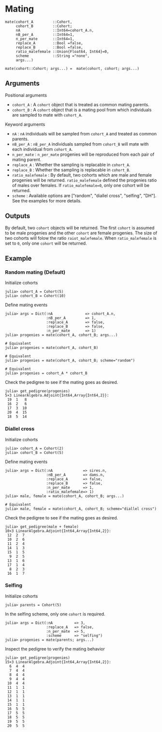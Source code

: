 # Mating
    mate(cohort_A         ::Cohort,
         cohort_B         ::Cohort;
         nA               ::Int64=cohort_A.n,
         nB_per_A         ::Int64=1,
         n_per_mate       ::Int64=1,
         replace_A        ::Bool =false,
         replace_B        ::Bool =false,
         ratio_malefemale ::Union{Float64, Int64}=0,
         scheme           ::String ="none",
         args...)

    mate(cohort::Cohort; args...) =  mate(cohort, cohort; args...)

## Arguments
Positional arguments
- `cohort_A` : A `cohort` object that is treated as common mating parents.
- `cohort_B` : A `cohort` object that is a mating pool from which individuals are sampled to mate with `cohort_A`.

Keyword arguments
- `nA` : `nA` individuals will be sampled from `cohort_A` and treated as common parents.
- `nB_per_A` : `nB_per_A` individuals sampled from `cohort_B` will mate with each individual from `cohort_A`.
- `n_per_mate` : `n_per_mate` progenies will be reproduced from each pair of mating parent.
- `replace_A` : Whether the sampling is replacable in `cohort_A`.
- `replace_B` : Whether the sampling is replacable in `cohort_B`.
- `ratio_malefemale` : By default, two cohorts which are male and female progenies will be returned. `ratio_malefemale` defined the progenies ratio of males over females. If `ratio_malefemale=0`, only one cohort will be returned.
- `scheme` : Available options are ["random", "diallel cross", "selfing", "DH"]. See the examples for more details.

## Outputs
By default, two `cohort` objects will be returned. The first `cohort` is assumed to be male progenies and the other `cohort` are female progenies. The size of two cohorts will folow the ratio `raiot_malefemale`. When `ratio_malefemale` is set to `0`, only one `cohort` will be returned.


## Example
### Random mating (Default)
Initialize cohorts
```jldoctest
julia> cohort_A = Cohort(5)
julia> cohort_B = Cohort(10)
```
Define mating events
```jldoctest
julia> args = Dict(:nA               => cohort_A.n,
                   :nB_per_A         => 1,
                   :replace_A        => false,
                   :replace_B        => false,
                   :n_per_mate       => 1)
julia> progenies = mate(cohort_A, cohort_B; args...)

# Equivalent
julia> progenies = mate(cohort_A, cohort_B)

# Equivalent
julia> progenies = mate(cohort_A, cohort_B; scheme="random")

# Equivalent
julia> progenies = cohort_A * cohort_B
```

Check the pedigree to see if the mating goes as desired.
```jldoctest
julia> get_pedigree(progenies)
5×3 LinearAlgebra.Adjoint{Int64,Array{Int64,2}}:
 19  1   8
 16  2   6
 17  3  10
 20  4  15
 18  5  14
```

### Diallel cross
Initialize cohorts
```jldoctest
julia> cohort_A = Cohort(2)
julia> cohort_B = Cohort(5)
```
Define mating events
```jldoctest
julia> args = Dict(:nA              => sires.n,
                   :nB_per_A        => dams.n,
                   :replace_A       => false,
                   :replace_B       => false,
                   :n_per_mate      => 1,
                   :ratio_malefemale=> 1)
julia> male, female = mate(cohort_A, cohort_B; args...)

# Equivalent
julia> male, female = mate(cohort_A, cohort_B; scheme="diallel cross")
```

Check the pedigree to see if the mating goes as desired.
```jldoctest
julia> get_pedigree(male + female)
10×3 LinearAlgebra.Adjoint{Int64,Array{Int64,2}}:
 12  2  7
 10  2  6
 11  2  4
 14  1  3
 15  1  5
  9  2  5
 13  1  6
 17  1  4
  8  2  3
 16  1  7
```

### Selfing
Initialize cohorts
```jldoctest
julia> parents = Cohort(5)
```

In the selfing scheme, only one `cohort` is required.
```jldoctest
julia> args = Dict(:nA          => 3,
                   :replace_A   => false,
                   :n_per_mate  => 5,
                   :scheme      => "selfing")
julia> progenies = mate(parents; args...)
```
Inspect the pedigree to verify the mating behavior
```jldoctest
julia> get_pedigree(progenies)
15×3 LinearAlgebra.Adjoint{Int64,Array{Int64,2}}:
  6  4  4
  7  4  4
  8  4  4
  9  4  4
 10  4  4
 11  1  1
 12  1  1
 13  1  1
 14  1  1
 15  1  1
 16  5  5
 17  5  5
 18  5  5
 19  5  5
 20  5  5
```
